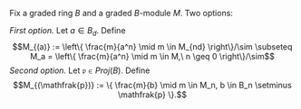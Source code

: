 Fix a graded ring $B$ and a graded $B$-module $M$. Two options:

*First option.* Let $a \in B_d$. Define$$M_{(a)} := \left\{ \frac{m}{a^n} \mid m \in M_{nd} \right\}/\sim \subseteq M_a = \left\{ \frac{m}{a^n} \mid m \in M,\ n \geq 0 \right\}/\sim$$
*Second option.* Let $\mathfrak{p} \in Proj(B)$. Define$$M_{(\mathfrak{p})} := \{ \frac{m}{b} \mid m \in M_n, b \in B_n \setminus \mathfrak{p} \}.$$